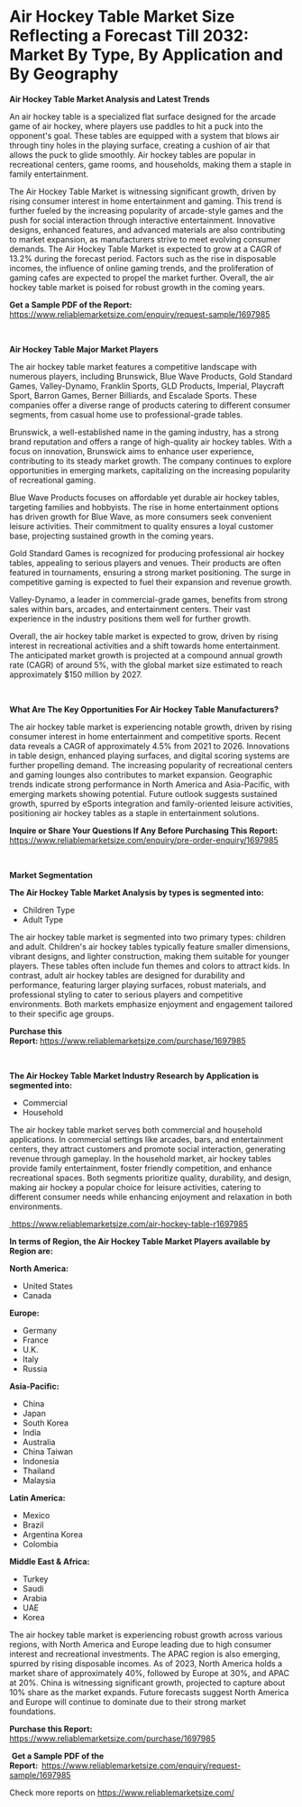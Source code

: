 <p><h1>Air Hockey Table Market Size Reflecting a Forecast Till 2032: Market By Type, By Application and By Geography</h1></p><p><strong>Air Hockey Table Market Analysis and Latest Trends</strong></p>
<p><p>An air hockey table is a specialized flat surface designed for the arcade game of air hockey, where players use paddles to hit a puck into the opponent's goal. These tables are equipped with a system that blows air through tiny holes in the playing surface, creating a cushion of air that allows the puck to glide smoothly. Air hockey tables are popular in recreational centers, game rooms, and households, making them a staple in family entertainment.</p><p>The Air Hockey Table Market is witnessing significant growth, driven by rising consumer interest in home entertainment and gaming. This trend is further fueled by the increasing popularity of arcade-style games and the push for social interaction through interactive entertainment. Innovative designs, enhanced features, and advanced materials are also contributing to market expansion, as manufacturers strive to meet evolving consumer demands. The Air Hockey Table Market is expected to grow at a CAGR of 13.2% during the forecast period. Factors such as the rise in disposable incomes, the influence of online gaming trends, and the proliferation of gaming cafes are expected to propel the market further. Overall, the air hockey table market is poised for robust growth in the coming years.</p></p>
<p><strong>Get a Sample PDF of the Report:&nbsp;</strong> <a href="https://www.reliablemarketsize.com/enquiry/request-sample/1697985?utm_campaign=1197&utm_medium=2&utm_source=Github&utm_content=ia&utm_term=09022025&utm_id=air-hockey-table">https://www.reliablemarketsize.com/enquiry/request-sample/1697985</a></p>
<p>&nbsp;</p>
<p><strong>Air Hockey Table Major Market Players</strong></p>
<p><p>The air hockey table market features a competitive landscape with numerous players, including Brunswick, Blue Wave Products, Gold Standard Games, Valley-Dynamo, Franklin Sports, GLD Products, Imperial, Playcraft Sport, Barron Games, Berner Billiards, and Escalade Sports. These companies offer a diverse range of products catering to different consumer segments, from casual home use to professional-grade tables.</p><p>Brunswick, a well-established name in the gaming industry, has a strong brand reputation and offers a range of high-quality air hockey tables. With a focus on innovation, Brunswick aims to enhance user experience, contributing to its steady market growth. The company continues to explore opportunities in emerging markets, capitalizing on the increasing popularity of recreational gaming.</p><p>Blue Wave Products focuses on affordable yet durable air hockey tables, targeting families and hobbyists. The rise in home entertainment options has driven growth for Blue Wave, as more consumers seek convenient leisure activities. Their commitment to quality ensures a loyal customer base, projecting sustained growth in the coming years.</p><p>Gold Standard Games is recognized for producing professional air hockey tables, appealing to serious players and venues. Their products are often featured in tournaments, ensuring a strong market positioning. The surge in competitive gaming is expected to fuel their expansion and revenue growth.</p><p>Valley-Dynamo, a leader in commercial-grade games, benefits from strong sales within bars, arcades, and entertainment centers. Their vast experience in the industry positions them well for further growth.</p><p>Overall, the air hockey table market is expected to grow, driven by rising interest in recreational activities and a shift towards home entertainment. The anticipated market growth is projected at a compound annual growth rate (CAGR) of around 5%, with the global market size estimated to reach approximately $150 million by 2027.</p></p>
<p>&nbsp;</p>
<p><strong>What Are The Key Opportunities For Air Hockey Table Manufacturers?</strong></p>
<p><p>The air hockey table market is experiencing notable growth, driven by rising consumer interest in home entertainment and competitive sports. Recent data reveals a CAGR of approximately 4.5% from 2021 to 2026. Innovations in table design, enhanced playing surfaces, and digital scoring systems are further propelling demand. The increasing popularity of recreational centers and gaming lounges also contributes to market expansion. Geographic trends indicate strong performance in North America and Asia-Pacific, with emerging markets showing potential. Future outlook suggests sustained growth, spurred by eSports integration and family-oriented leisure activities, positioning air hockey tables as a staple in entertainment solutions.</p></p>
<p><strong>Inquire or Share Your Questions If Any Before Purchasing This Report:</strong> <a href="https://www.reliablemarketsize.com/enquiry/pre-order-enquiry/1697985?utm_campaign=1197&utm_medium=2&utm_source=Github&utm_content=ia&utm_term=09022025&utm_id=air-hockey-table">https://www.reliablemarketsize.com/enquiry/pre-order-enquiry/1697985</a></p>
<p>&nbsp;</p>
<p><strong>Market Segmentation</strong></p>
<p><strong>The Air Hockey Table Market Analysis by types is segmented into:</strong></p>
<p><ul><li>Children Type</li><li>Adult Type</li></ul></p>
<p><p>The air hockey table market is segmented into two primary types: children and adult. Children's air hockey tables typically feature smaller dimensions, vibrant designs, and lighter construction, making them suitable for younger players. These tables often include fun themes and colors to attract kids. In contrast, adult air hockey tables are designed for durability and performance, featuring larger playing surfaces, robust materials, and professional styling to cater to serious players and competitive environments. Both markets emphasize enjoyment and engagement tailored to their specific age groups.</p></p>
<p><strong>Purchase this Report:&nbsp;</strong><a href="https://www.reliablemarketsize.com/purchase/1697985?utm_campaign=1197&utm_medium=2&utm_source=Github&utm_content=ia&utm_term=09022025&utm_id=air-hockey-table">https://www.reliablemarketsize.com/purchase/1697985</a></p>
<p>&nbsp;</p>
<p><strong>The Air Hockey Table Market Industry Research by Application is segmented into:</strong></p>
<p><ul><li>Commercial</li><li>Household</li></ul></p>
<p><p>The air hockey table market serves both commercial and household applications. In commercial settings like arcades, bars, and entertainment centers, they attract customers and promote social interaction, generating revenue through gameplay. In the household market, air hockey tables provide family entertainment, foster friendly competition, and enhance recreational spaces. Both segments prioritize quality, durability, and design, making air hockey a popular choice for leisure activities, catering to different consumer needs while enhancing enjoyment and relaxation in both environments.</p></p>
<p><a href="https://www.reliablemarketsize.com/air-hockey-table-r1697985?utm_campaign=1197&utm_medium=2&utm_source=Github&utm_content=ia&utm_term=09022025&utm_id=air-hockey-table">&nbsp;https://www.reliablemarketsize.com/air-hockey-table-r1697985</a></p>
<p><strong>In terms of Region, the Air Hockey Table Market Players available by Region are:</strong></p>
<p>
    <p> <strong> North America: </strong>
        <ul>
            <li>United States</li>
            <li>Canada</li>
        </ul>
        </p> 
    <p> <strong> Europe: </strong>
        <ul>
            <li>Germany</li>
            <li>France</li>
            <li>U.K.</li>
            <li>Italy</li>
            <li>Russia</li>
        </ul>
        </p> 
    <p> <strong> Asia-Pacific: </strong>
        <ul>
            <li>China</li>
            <li>Japan</li>
            <li>South Korea</li>
            <li>India</li>
            <li>Australia</li>
            <li>China Taiwan</li>
            <li>Indonesia</li>
            <li>Thailand</li>
            <li>Malaysia</li>
        </ul>
        </p> 
    <p> <strong> Latin America: </strong>
        <ul>
            <li>Mexico</li>
            <li>Brazil</li>
            <li>Argentina Korea</li>
            <li>Colombia</li>
        </ul>
        </p> 
    <p> <strong> Middle East & Africa: </strong>
        <ul>
            <li>Turkey</li>
            <li>Saudi</li>
            <li>Arabia</li>
            <li>UAE</li>
            <li>Korea</li>
        </ul>
    </p>
    </p>
<p><p>The air hockey table market is experiencing robust growth across various regions, with North America and Europe leading due to high consumer interest and recreational investments. The APAC region is also emerging, spurred by rising disposable incomes. As of 2023, North America holds a market share of approximately 40%, followed by Europe at 30%, and APAC at 20%. China is witnessing significant growth, projected to capture about 10% share as the market expands. Future forecasts suggest North America and Europe will continue to dominate due to their strong market foundations.</p></p>
<p><strong>Purchase this Report: </strong><a href="https://www.reliablemarketsize.com/purchase/1697985?utm_campaign=1197&utm_medium=2&utm_source=Github&utm_content=ia&utm_term=09022025&utm_id=air-hockey-table">https://www.reliablemarketsize.com/purchase/1697985</a></p>
<p>&nbsp;<strong>Get a Sample PDF of the Report:&nbsp;&nbsp;</strong><a href="https://www.reliablemarketsize.com/enquiry/request-sample/1697985?utm_campaign=1197&utm_medium=2&utm_source=Github&utm_content=ia&utm_term=09022025&utm_id=air-hockey-table">https://www.reliablemarketsize.com/enquiry/request-sample/1697985</a></p>
<p><strong></strong></p>
<p>Check more reports on <a href="https://www.reliablemarketsize.com/?utm_campaign=1197&utm_medium=2&utm_source=Github&utm_content=ia&utm_term=09022025&utm_id=air-hockey-table">https://www.reliablemarketsize.com/</a></p>